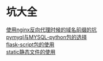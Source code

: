 # 坑大全
[使用nginx反向代理时候的域名前缀的坑](https://github.com/sunhuachuang/flask-online-store/blob/master/docs/pits/nginx_flask_subdomain.md)  
[pymyql与MYSQL-python包的选择](https://github.com/sunhuachuang/flask-online-store/blob/master/docs/pits/pymysql_mysqldb.md)  
[flask-script包的使用](https://github.com/sunhuachuang/flask-online-store/blob/master/docs/pits/flask-script.md)  
[static静态文件的使用](https://github.com/sunhuachuang/flask-online-store/blob/master/docs/pits/flask-static.md)  
